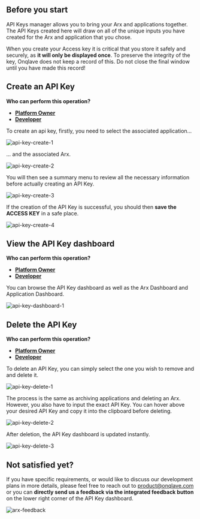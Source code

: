 
## **Before you start**


API Keys manager allows you to bring your Arx and applications together. The API Keys created here will draw on all of the unique inputs you have created for the Arx and application that you chose.


When you create your Access key it is critical that you store it safely and securely, as **it will only be displayed once**. To preserve the integrity of the key, Onqlave does not keep a record of this. Do not close the final window until you have made this record!


## **Create an API Key**

**Who can perform this operation?**

- **[Platform Owner](../../platform/access/#1-platform-owner)**
- **[Developer](../../platform/access/#2-developer)**

To create an api key, firstly, you need to select the associated application...

![api-key-create-1](https://t36712295.p.clickup-attachments.com/t36712295/710f3b39-d437-4f95-90b3-0249c574eb1d/api-key-3.png)

... and the associated Arx.

![api-key-create-2](https://t36712295.p.clickup-attachments.com/t36712295/cd95ac57-7f92-41c8-9ea2-78c3dc1c1d74/api-key-3%20(1).png)

You will then see a summary menu to review all the necessary information before actually creating an API Key.

![api-key-create-3](https://t36712295.p.clickup-attachments.com/t36712295/2c15486c-6d89-4efb-b292-7d5ef81c209b/api-key-3%20(2).png)

If the creation of the API Key is successful, you should then **save the ACCESS KEY** in a safe place.

![api-key-create-4](https://t36712295.p.clickup-attachments.com/t36712295/4318c6d7-e8b9-49e8-826b-54c4f2094914/api-key-3%20(3).png)


## **View the API Key dashboard**

**Who can perform this operation?**

- **[Platform Owner](../../platform/access/#1-platform-owner)**
- **[Developer](../../platform/access/#2-developer)**

You can browse the API Key dashboard as well as the Arx Dashboard and Application Dashboard.

![api-key-dashboard-1](https://t36712295.p.clickup-attachments.com/t36712295/ecf07bec-5e37-4dee-a8a9-a67ae91d50a2/api-key-3%20(4).png)


## **Delete the API Key**

**Who can perform this operation?**

- **[Platform Owner](../../platform/access/#1-platform-owner)**
- **[Developer](../../platform/access/#2-developer)**

To delete an API Key, you can simply select the one you wish to remove and and delete it.

![api-key-delete-1](https://t36712295.p.clickup-attachments.com/t36712295/763a5d7b-2216-4138-b7c5-cef1affb4ef3/api-key-3%20(6).png)

The process is the same as archiving applications and deleting an Arx. However, you also have to input the exact API Key. You can hover above your desired API Key and copy it into the clipboard before deleting.

![api-key-delete-2](https://t36712295.p.clickup-attachments.com/t36712295/e023565e-5590-48c5-ae2c-55508657f80b/api-key-3%20(7).png)

After deletion, the API Key dashboard is updated instantly.

![api-key-delete-3](https://t36712295.p.clickup-attachments.com/t36712295/f5466a8b-6189-47e2-b897-1d058d1a57a1/api-key-3%20(8).png)

## **Not satisfied yet?**

If you have specific requirements, or would like to discuss our development plans in more details, please feel free to reach out to <product@onqlave.com> or you can **directly send us a feedback via the integrated feedback button** on the lower right corner of the API Key dashboard.

![arx-feedback](https://t36712295.p.clickup-attachments.com/t36712295/ba63dd3f-c298-4329-ac29-895c96f193fe/api-key-3-10.png)